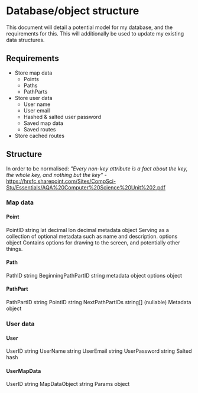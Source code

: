 # Database/object structure
This document will detail a potential model for my database, and the requirements for this. This will additionally be used to update my existing data structures.

## Requirements
- Store map data
    - Points
    - Paths
    - PathParts
- Store user data
    - User name
    - User email
    - Hashed & salted user password
    - Saved map data
    - Saved routes
- Store cached routes

## Structure
In order to be normalised:
    *"Every non-key attribute is a fact about the key, the whole key, and nothing but the key"*
    - https://hrsfc.sharepoint.com/Sites/CompSci-Stu/Essentials/AQA%20Computer%20Science%20Unit%202.pdf

### Map data
#### Point
PointID
    string
lat
    decimal
lon
    decimal
metadata
    object
    Serving as a collection of optional metadata such as name and description.
options
    object
    Contains options for drawing to the screen, and potentially other things.

#### Path
PathID
    string
BeginningPathPartID
    string
metadata
    object
options
    object

#### PathPart
PathPartID
    string
PointID
    string
NextPathPartIDs
    string[] (nullable)
Metadata
    object

### User data
#### User
UserID
    string
UserName
    string
UserEmail
    string
UserPassword
    string
    Salted hash

#### UserMapData
UserID
    string
MapDataObject
    string
Params
    object